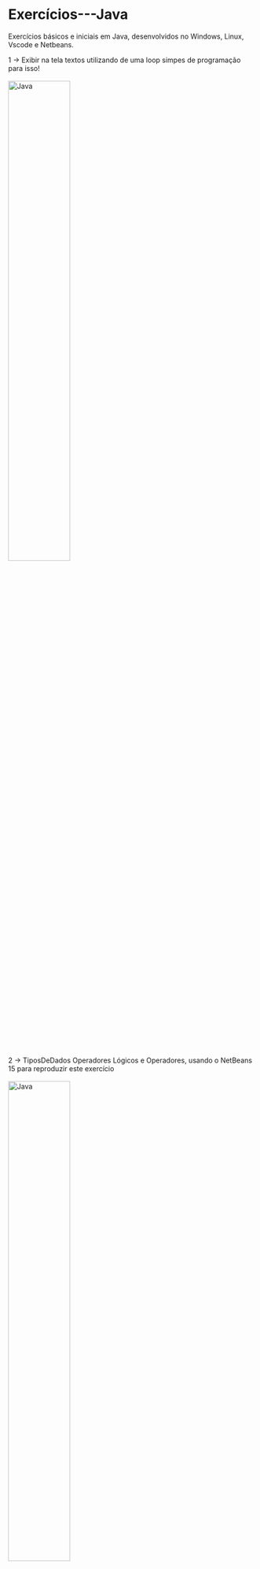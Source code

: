 # Exercícios---Java
Exercícios básicos e iniciais em Java, desenvolvidos no Windows, Linux, Vscode e Netbeans. 

1 -> Exibir na tela textos utilizando de uma loop simpes de programação para isso!<br><br>
<img src="https://raw.githubusercontent.com/APONTES19/Exercicios---JAVA_ORACLE/main/img/Exerc%C3%ADcio1.jpg"
     width="50%" title="Exercício1" alt="Java"><br><br>




2 -> TiposDeDados Operadores Lógicos e Operadores, usando o NetBeans 15 para reproduzir este exercício<br><br>
<img src="https://raw.githubusercontent.com/APONTES19/Exercicios---JAVA/main/img/Resultado%20de%20testes.jpg"
     width="50%" title="Exercício2" alt="Java"><br><br>



3 -> Saída de dados (na tela): vejá que usamos uma forma de printar dois elementos no System como texto mais Variavel nome ! <br><br>
<img src="https://raw.githubusercontent.com/APONTES19/Exercicios---JAVA/main/img/3.jpg"
     width="50%" title="Exercício3" alt="Java"><br><br>
<img src="https://raw.githubusercontent.com/APONTES19/Exercicios---JAVA/main/img/3.1.jpg"
     width="50%" title="Exercício3" alt="Java"><br><br>




4 -> Operadores matemáticos, desenvolvido e compilado no terminal , usar javac e java conforme orientações anteriores ! <br><br>
<img src="https://github.com/APONTES19/Exercicios---JAVA/blob/main/img/4.jpg?raw=true"
     width="50%" title="Exercício4" alt="Java"><br><br>
<img src="https://github.com/APONTES19/Exercicios---JAVA/blob/main/img/4%20resposta.jpg?raw=true"
     width="50%" title="Exercício4" alt="Java"><br><br>




5 -> Laços (For), desenvolvido e compilado no terminal , usar javac e java conforme orientações anteriores ! <br><br>
<img src="https://github.com/APONTES19/Exercicios---JAVA/blob/main/img/5.jpg?raw=true"
     width="50%" title="Exercício5" alt="Java"><br><br>
<img src="https://github.com/APONTES19/Exercicios---JAVA/blob/main/img/5%20Resposta.jpg?raw=true"
     width="50%" title="Exercício5" alt="Java"><br><br>




6 -> Laços (while), desenvolvido e compilado no terminal , usar javac e java conforme orientações anteriores ! <br><br>
<img src="https://github.com/APONTES19/Exercicios---JAVA/blob/main/img/6.jpg"
     width="50%" title="Exercício6" alt="Java"><br><br>
<img src="https://github.com/APONTES19/Exercicios---JAVA/blob/main/img/6%20resposta.jpg"
     width="50%" title="Exercício6" alt="Java"><br><br>



7 -> Seleção If ; Else ; Else if , desensolvido e compilado no terminal , usar javac e java conforme orientações anteriores !
<br>*importantes usados nesta atividade leitores de teclado com método Scanner, não foi tratado a entrada ex.: string e outros.<br><br>
<img src="https://github.com/APONTES19/Exercicios---JAVA/blob/main/img/7.jpg"
     width="50%" title="Exercício7" alt="Java"><br><br>
<img src="https://github.com/APONTES19/Exercicios---JAVA/blob/main/img/resposta%207.jpg"
     width="50%" title="Exercício7" alt="Java"><br><br>



8 -> Seleção ternário , desenvolvido e compilado no terminal , usar javac e java conforme orientações anteriores !<br><br>
<img src="https://github.com/APONTES19/Exercicios---JAVA/blob/main/img/8.jpg"
     width="50%" title="Exercício8" alt="Java"><br><br>
<img src="https://github.com/APONTES19/Exercicios---JAVA/blob/main/img/8%20resposta.jpg"
     width="50%" title="Exercício8" alt="Java"><br><br>




9 -> Seleção Switch , desenvolvido e compilado no terminal , usar javac e java conforme orientações anteriores !<br><br>
<img src="https://github.com/APONTES19/Exercicios---JAVA/blob/main/img/9.jpg"
     width="50%" title="Exercício9" alt="Java"><br><br>
<img src="https://github.com/APONTES19/Exercicios---JAVA/blob/main/img/9%20respostas.jpg"
     width="50%" title="Exercício9" alt="Java"><br><br>
     
     
     


10 -> Operadores lógicos && -e || -ou, desenvolvido e compilado no terminal , usar javac e java conforme orientações anteriores !<br><br>
<img src="https://github.com/APONTES19/Exercicios---JAVA/blob/main/img/10.jpg"
     width="50%" title="Exercício10" alt="Java"><br><br>
<img src="https://github.com/APONTES19/Exercicios---JAVA/blob/main/img/10resposta.jpg"
     width="50%" title="Exercício10" alt="Java"><br><br>
     
     
     
      
     
     

11 -> Usando leitor de entrada Read em loop importante o uso de Try/catch tratamento de exceção, desenvolvido e compilado no vscode , usar javac e java conforme orientações anteriores !<br><br>
<img src="https://github.com/APONTES19/Exercicios---JAVA/blob/main/img/11.jpg"
     width="50%" title="Exercício11" alt="Java"><br><br>
<img src="https://github.com/APONTES19/Exercicios---JAVA/blob/main/img/Exercicio11.gif"
     width="50%" title="Exercício11" alt="Java"><br><br>






12 -> Convertendo em inteiro quando necessário uso de Interger.Parse e matches, desenvolvido e compilado no vscode , usar javac e java conforme orientações anteriores !<br><br>
Referência usando Matches= https://www.devmedia.com.br/conceitos-basicos-sobre-expressoes-regulares-em-java/27539#:~:text=O%20m%C3%A9todo%20matches%20especifica%20uma,booleano%20(true%20ou%20false) <br><br>
<img src="https://github.com/APONTES19/Exercicios---JAVA/blob/main/img/12.jpg"
     width="50%" title="Exercício12" alt="Java"><br><br>
<img src="https://github.com/APONTES19/Exercicios---JAVA/blob/main/img/12%20resposta.jpg"
     width="50%" title="Exercício12" alt="Java"><br><br>
     
     
     
     
     
     
13 -> Calculadora simples, leitura de dados e switch importante readline quando só ener usar .IsEmpty, desenvolvido e compilado no vscode , usar javac e java conforme orientações anteriores !<br><br>
<img src="https://github.com/APONTES19/Exercicios---JAVA/blob/main/img/13.jpg"
     width="50%" title="Exercício13" alt="Java"><br><br>
<img src="https://github.com/APONTES19/Exercicios---JAVA/blob/main/img/Exercicio13.gif"
     width="50%" title="Exercício13" alt="Java"><br><br>





14 -> Usando a classe Math acessa diversas funções matemáticas prontas, desenvolvido e compilado no vscode , usar javac e java conforme orientações anteriores !<br><br>
<img src="https://github.com/APONTES19/Exercicios---JAVA/blob/main/img/14.jpg"
     width="50%" title="Exercício14" alt="Java"><br><br>
<img src="https://github.com/APONTES19/Exercicios---JAVA/blob/main/img/14%20respostas.jpg"
     width="50%" title="Exercício14" alt="Java"><br><br>







15 -> Leitor Scanner inteiro , e descubra se é Impar ou Par, desenvolvido e compilado no vscode , usar javac e java conforme orientações anteriores !<br><br>
Referência https://www.devmedia.com.br/entrada-de-dados-classe-scanner/21366 <br><br>
<img src="https://github.com/APONTES19/Exercicios---JAVA/blob/main/img/15.jpg"
     width="50%" title="Exercício15" alt="Java"><br><br>
<img src="https://github.com/APONTES19/Exercicios---JAVA/blob/main/img/ExercicioResposta15.gif"
     width="50%" title="Exercício15" alt="Java"><br><br>
     
     
     
     
     
     
     
     
     
     
     
16 -> Usando a classe String, desenvolvido e compilado no vscode , usar javac e java conforme orientações anteriores !<br><br>
<img src="https://github.com/APONTES19/Exercicios---JAVA/blob/main/img/16respostas.jpg"
     width="50%" title="Exercício16" alt="Java"><br><br>
<img src="https://github.com/APONTES19/Exercicios---JAVA/blob/main/img/16.jpg"
     width="50%" title="Exercício16" alt="Java"><br><br>
     
     
     
     
     
     
     
          
17 -> Populando em vetor de inteiro, desenvolvido e compilado no vscode , usar javac e java conforme orientações anteriores !<br><br>
<img src="https://github.com/APONTES19/Exercicios---JAVA/blob/main/img/17.jpg"
     width="50%" title="Exercício17" alt="Java"><br><br>
<img src="https://github.com/APONTES19/Exercicios---JAVA/blob/main/img/17%20resposta.jpg"
     width="50%" title="Exercício17" alt="Java"><br><br>



          
18 -> Populando em matriz de inteiro, desenvolvido e compilado no vscode , usar javac e java conforme orientações anteriores !<br><br>
<img src="https://github.com/APONTES19/Exercicios---JAVA/blob/main/img/18.jpg"
     width="50%" title="Exercício18" alt="Java"><br><br>
<img src="https://github.com/APONTES19/Exercicios---JAVA/blob/main/img/18%20respostas.jpg"
     width="50%" title="Exercício18" alt="Java"><br><br>
     
     
     
     
19 -> Modificação de string e char para maiusculo e minusculo, desenvolvido e compilado no vscode , usar javac e java conforme orientações anteriores !<br><br>
<img src="https://github.com/APONTES19/Exercicios---JAVA/blob/main/img/19resposta.jpg"
     width="50%" title="Exercício19" alt="Java"><br><br>
<img src="https://github.com/APONTES19/Exercicios---JAVA/blob/main/img/19.gif"
     width="50%" title="Exercício19" alt="Java"><br><br>
     
     
     
     
     
     
20 -> Trabalhando com matriz de inteiro, desenvolvido e compilado no vscode , usar javac e java conforme orientações anteriores !<br><br>
<img src="https://github.com/APONTES19/Exercicios---JAVA/blob/main/img/20.jpg"
     width="50%" title="Exercício20" alt="Java"><br><br>
<img src="https://github.com/APONTES19/Exercicios---JAVA/blob/main/img/resposta20.gif"
     width="50%" title="Exercício20" alt="Java"><br><br>
     
     
     
     
     
          
21 -> Trabalhando com matriz bidimensional de inteiro, desenvolvido e compilado no vscode , usar javac e java conforme orientações anteriores !<br><br>
<img src="https://github.com/APONTES19/Exercicios---JAVA/blob/main/img/21.jpg"
     width="50%" title="Exercício21" alt="Java"><br><br>
<img src="https://github.com/APONTES19/Exercicios---JAVA/blob/main/img/resposta%2021.gif"
     width="50%" title="Exercício21" alt="Java"><br><br>
     
     
22 -> Buscando a data e a hora completa do sistema, desenvolvido e compilado no vscode , usar javac e java conforme orientações anteriores !<br><br>
<img src="https://github.com/APONTES19/Exercicios---JAVA/blob/main/img/22.jpg"
     width="50%" title="Exercício22" alt="Java"><br><br>
<img src="https://github.com/APONTES19/Exercicios---JAVA/blob/main/img/resposta%2022.gif"
     width="50%" title="Exercício22" alt="Java"><br><br>
     
     
     
     
     
     
     
          
23 -> Trabalhando com classe Math e Operador Módulo, desenvolvido e compilado no vscode , usar javac e java conforme orientações anteriores !<br><br>
<img src="https://github.com/APONTES19/Exercicios---JAVA/blob/main/img/23.jpg"
     width="50%" title="Exercício23" alt="Java"><br><br>
<img src="https://github.com/APONTES19/Exercicios---JAVA/blob/main/img/resposta%2023.gif"
     width="50%" title="Exercício23" alt="Java"><br><br>




24 -> Usando a Class String, desenvolvido e compilado no vscode , usar javac e java conforme orientações anteriores !<br><br>
<img src="https://github.com/APONTES19/Exercicios---JAVA/blob/main/img/resposta%2024.gif"
     width="50%" title="Exercício24" alt="Java"><br><br>
     
     
     
     

25 -> Método this., desenvolvido e compilado no vscode , usar javac e java conforme orientações anteriores !<br><br>
<img src="https://github.com/APONTES19/Exercicios---JAVA/blob/main/img/25.jpg"
     width="50%" title="Exercício25" alt="Java"><br><br>
<img src="https://github.com/APONTES19/Exercicios---JAVA/blob/main/img/resposta%2025.gif"
     width="50%" title="Exercício25" alt="Java"><br><br>
